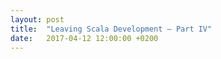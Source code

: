 ```yaml
---
layout: post
title:  "Leaving Scala Development – Part IV"
date:   2017-04-12 12:00:00 +0200
---
```

